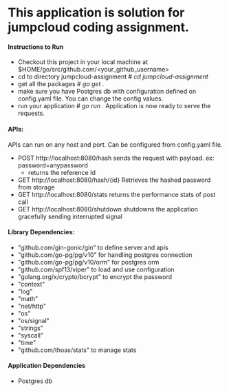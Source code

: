 # This application is solution for jumpcloud coding assignment.

#### Instructions to Run
* Checkout this project in your local machine at $HOME/go/src/github.com/<your_github_username>
* cd to directory jumpcloud-assignment # *cd jumpcloud-assignment*
* get all the packages # *go get .*
* make sure you have Postgres db with configuration defined on config.yaml file. You can change the config values.
* run your application # *go run .* Application is now ready to serve the requests.

#### APIs:
APIs can run on any host and port. Can be configured from config.yaml file.
* POST http://localhost:8080/hash sends the request with payload. ex: password=anypassword
  * returns the reference Id
* GET http://localhost:8080/hash/{id} Retrieves the hashed password from storage
* GET http://localhost:8080/stats returns the performance stats of post call
* GET http://localhost:8080/shutdown shutdowns the application gracefully sending interrupted signal

#### Library Dependencies:
* "github.com/gin-gonic/gin" to define server and apis
* "github.com/go-pg/pg/v10" for handling postgres connection
* "github.com/go-pg/pg/v10/orm" for postgres orm
* "github.com/spf13/viper" to load and use configuration
* "golang.org/x/crypto/bcrypt" to encrypt the password
* "context"
* "log"
* "math"
* "net/http"
* "os"
* "os/signal"
* "strings"
* "syscall"
* "time"
* "github.com/thoas/stats" to manage stats

#### Application Dependencies
* Postgres db
